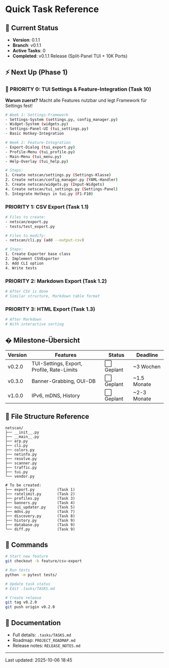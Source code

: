 # Quick Task Reference

## 🚦 Current Status
- **Version**: 0.1.1
- **Branch**: v0.1.1
- **Active Tasks**: 0
- **Completed**: v0.1.1 Release (Split-Panel TUI + 10K Ports)

## ⚡ Next Up (Phase 1)

### 🎯 PRIORITY 0: TUI Settings & Feature-Integration (Task 10)
**Warum zuerst?** Macht alle Features nutzbar und legt Framework für Settings fest!

```bash
# Week 1: Settings-Framework
- Settings-System (settings.py, config_manager.py)
- Widget-System (widgets.py)
- Settings-Panel-UI (tui_settings.py)
- Basic Hotkey-Integration

# Week 2: Feature-Integration
- Export-Dialog (tui_export.py)
- Profile-Menu (tui_profile.py)
- Main-Menu (tui_menu.py)
- Help-Overlay (tui_help.py)

# Steps:
1. Create netscan/settings.py (Settings-Klasse)
2. Create netscan/config_manager.py (YAML-Handler)
3. Create netscan/widgets.py (Input-Widgets)
4. Create netscan/tui_settings.py (Settings-Panel)
5. Integrate Hotkeys in tui.py (F1-F10)
```

### PRIORITY 1: CSV Export (Task 1.1)
```bash
# Files to create:
- netscan/export.py
- tests/test_export.py

# Files to modify:
- netscan/cli.py (add --output-csv)

# Steps:
1. Create Exporter base class
2. Implement CSVExporter
3. Add CLI option
4. Write tests
```

### PRIORITY 2: Markdown Export (Task 1.2)
```bash
# After CSV is done
# Similar structure, Markdown table format
```

### PRIORITY 3: HTML Export (Task 1.3)
```bash
# After Markdown
# With interactive sorting
```

## � Milestone-Übersicht

| Version | Features | Status | Deadline |
|---------|----------|--------|----------|
| v0.2.0 | TUI-Settings, Export, Profile, Rate-Limits | ⬜ Geplant | ~3 Wochen |
| v0.3.0 | Banner-Grabbing, OUI-DB | ⬜ Geplant | ~1.5 Monate |
| v1.0.0 | IPv6, mDNS, History | ⬜ Geplant | ~2-3 Monate |

## 📂 File Structure Reference

```
netscan/
├── __init__.py
├── __main__.py
├── arp.py
├── cli.py
├── colors.py
├── netinfo.py
├── resolve.py
├── scanner.py
├── traffic.py
├── tui.py
└── vendor.py

# To be created:
├── export.py          (Task 1)
├── ratelimit.py       (Task 2)
├── profiles.py        (Task 3)
├── banners.py         (Task 4)
├── oui_updater.py     (Task 5)
├── mdns.py            (Task 7)
├── discovery.py       (Task 8)
├── history.py         (Task 9)
├── database.py        (Task 9)
└── diff.py            (Task 9)
```

## 🔧 Commands

```bash
# Start new feature
git checkout -b feature/csv-export

# Run tests
python -m pytest tests/

# Update task status
# Edit .tasks/TASKS.md

# Create release
git tag v0.2.0
git push origin v0.2.0
```

## 📖 Documentation

- Full details: `.tasks/TASKS.md`
- Roadmap: `PROJECT_ROADMAP.md`
- Release notes: `RELEASE_NOTES.md`

---
Last updated: 2025-10-06 18:45
